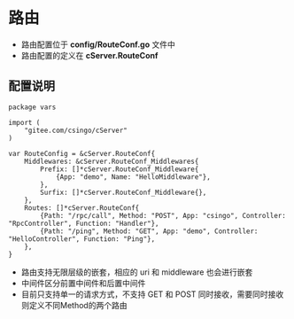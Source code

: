 # 路由

- 路由配置位于 **config/RouteConf.go** 文件中
- 路由配置的定义在 **cServer.RouteConf**

## 配置说明

```golang
package vars

import (
	"gitee.com/csingo/cServer"
)

var RouteConfig = &cServer.RouteConf{
	Middlewares: &cServer.RouteConf_Middlewares{
		Prefix: []*cServer.RouteConf_Middleware{
			{App: "demo", Name: "HelloMiddleware"},
		},
		Surfix: []*cServer.RouteConf_Middleware{},
	},
	Routes: []*cServer.RouteConf{
		{Path: "/rpc/call", Method: "POST", App: "csingo", Controller: "RpcController", Function: "Handler"},
		{Path: "/ping", Method: "GET", App: "demo", Controller: "HelloController", Function: "Ping"},
	},
}

```

- 路由支持无限层级的嵌套，相应的 uri 和 middleware 也会进行嵌套
- 中间件区分前置中间件和后置中间件
- 目前只支持单一的请求方式，不支持 GET 和 POST 同时接收，需要同时接收则定义不同Method的两个路由